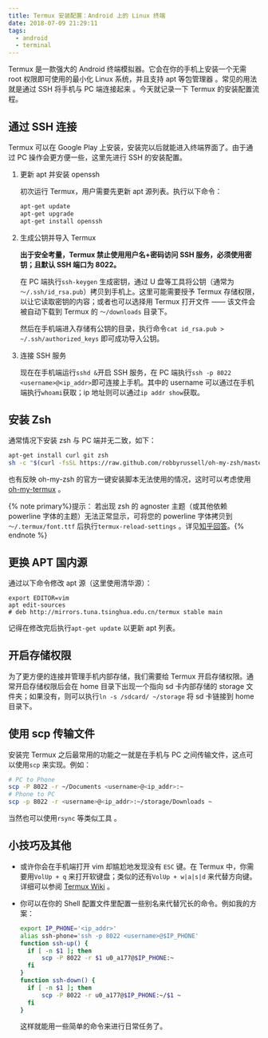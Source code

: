 ```yaml
---
title: Termux 安装配置：Android 上的 Linux 终端
date: 2018-07-09 21:29:11
tags:
  - android
  - terminal
---
```


Termux 是一款强大的 Android 终端模拟器。它会在你的手机上安装一个无需 root 权限即可使用的最小化 Linux 系统，并且支持 apt 等包管理器 。常见的用法就是通过 SSH 将手机与 PC 端连接起来 。今天就记录一下 Termux 的安装配置流程。

<!--more-->

## 通过 SSH 连接

Termux 可以在 Google Play 上安装，安装完以后就能进入终端界面了。由于通过 PC 操作会更方便一些，这里先进行 SSH 的安装配置。

1. 更新 apt 并安装 openssh

   初次运行 Termux，用户需要先更新 apt 源列表。执行以下命令：

   ```bash
   apt-get update
   apt-get upgrade
   apt-get install openssh
   ```

2. 生成公钥并导入 Termux

   **出于安全考量，Termux 禁止使用用户名+密码访问 SSH 服务，必须使用密钥；且默认 SSH 端口为 8022。**

   在 PC 端执行`ssh-keygen` 生成密钥，通过 U 盘等工具将公钥（通常为`～/.ssh/id_rsa.pub`）拷贝到手机上。这里可能需要授予 Termux 存储权限，以让它读取密钥的内容；或者也可以选择用 Termux 打开文件 —— 该文件会被自动下载到 Termux 的 `～/downloads` 目录下。

   然后在手机端进入存储有公钥的目录，执行命令`cat id_rsa.pub > ~/.ssh/authorized_keys` 即可成功导入公钥。

3. 连接 SSH 服务

   现在在手机端运行`sshd &`开启 SSH 服务，在 PC 端执行`ssh -p 8022 <username>@<ip_addr>`即可连接上手机。其中的 username 可以通过在手机端执行`whoami`获取；ip 地址则可以通过`ip addr show`获取。

## 安装 Zsh

通常情况下安装 zsh 与 PC 端并无二致，如下：

```bash
apt-get install curl git zsh
sh -c "$(curl -fsSL https://raw.github.com/robbyrussell/oh-my-zsh/master/tools/install.sh)"
```

也有反映 oh-my-zsh 的官方一键安装脚本无法使用的情况，这时可以考虑使用 [oh-my-termux](https://github.com/4679/oh-my-termux) 。

{% note primary%}提示： 若出现 zsh 的 agnoster 主题（或其他依赖 powerline 字体的主题）无法正常显示，可将您的 powerline 字体拷贝到 `～/.termux/font.ttf` 后执行`termux-reload-settings` 。详见[知乎回答](https://www.zhihu.com/question/274678906)。{% endnote %}

## 更换 APT 国内源

通过以下命令修改 apt 源（这里使用清华源）：

```
export EDITOR=vim
apt edit-sources
# deb http://mirrors.tuna.tsinghua.edu.cn/termux stable main
```

记得在修改完后执行`apt-get update` 以更新 apt 列表。

## 开启存储权限

为了更方便的连接并管理手机内部存储，我们需要给 Termux 开启存储权限。通常开启存储权限后会在 home 目录下出现一个指向 sd 卡内部存储的 storage 文件夹；如果没有，则可以执行`ln -s /sdcard/ ~/storage` 将 sd 卡链接到 home 目录下。

## 使用 scp 传输文件

安装完 Termux 之后最常用的功能之一就是在手机与 PC 之间传输文件，这点可以使用`scp` 来实现。例如：

```bash
# PC to Phone
scp -P 8022 -r ~/Documents <username>@<ip_addr>:~
# Phone to PC
scp -p 8022 -r <username>@<ip_addr>:~/storage/Downloads ~
```

当然也可以使用`rsync` 等类似工具 。

## 小技巧及其他

- 或许你会在手机端打开 vim 却尴尬地发现没有 `ESC` 键。在 Termux 中，你需要用`VolUp + q` 来打开软键盘；类似的还有`VolUp + w|a|s|d` 来代替方向键。详细可以参阅 [Termux Wiki](https://wiki.termux.com/wiki/Touch_Keyboard) 。

- 你可以在你的 Shell 配置文件里配置一些别名来代替冗长的命令。例如我的方案：

  ```bash
  export IP_PHONE='<ip_addr>'
  alias ssh-phone='ssh -p 8022 <username>@$IP_PHONE'
  function ssh-up() {
  	if [ -n $1 ]; then
  		scp -P 8022 -r $1 u0_a177@$IP_PHONE:~
  	fi
  }
  function ssh-down() {
  	if [ -n $1 ]; then
  		scp -P 8022 -r u0_a177@$IP_PHONE:~/$1 ~
  	fi
  }
  ```

  这样就能用一些简单的命令来进行日常任务了。